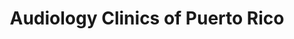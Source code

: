 ---
title: "Audiology Clinics of Puerto Rico"
url: /aguadilla/audiology-clinics-of-puerto-rico/
shop: Hörgeräte
---